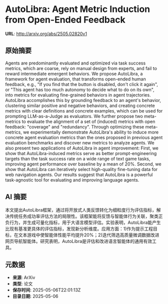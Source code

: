 # AutoLibra: Agent Metric Induction from Open-Ended Feedback

**URL**: http://arxiv.org/abs/2505.02820v1

## 原始摘要

Agents are predominantly evaluated and optimized via task success metrics,
which are coarse, rely on manual design from experts, and fail to reward
intermediate emergent behaviors. We propose AutoLibra, a framework for agent
evaluation, that transforms open-ended human feedback, e.g., "If you find that
the button is disabled, don't click it again", or "This agent has too much
autonomy to decide what to do on its own", into metrics for evaluating
fine-grained behaviors in agent trajectories. AutoLibra accomplishes this by
grounding feedback to an agent's behavior, clustering similar positive and
negative behaviors, and creating concrete metrics with clear definitions and
concrete examples, which can be used for prompting LLM-as-a-Judge as
evaluators. We further propose two meta-metrics to evaluate the alignment of a
set of (induced) metrics with open feedback: "coverage" and "redundancy".
Through optimizing these meta-metrics, we experimentally demonstrate
AutoLibra's ability to induce more concrete agent evaluation metrics than the
ones proposed in previous agent evaluation benchmarks and discover new metrics
to analyze agents. We also present two applications of AutoLibra in agent
improvement: First, we show that AutoLibra-induced metrics serve as better
prompt-engineering targets than the task success rate on a wide range of text
game tasks, improving agent performance over baseline by a mean of 20%. Second,
we show that AutoLibra can iteratively select high-quality fine-tuning data for
web navigation agents. Our results suggest that AutoLibra is a powerful
task-agnostic tool for evaluating and improving language agents.


## AI 摘要

本文提出AutoLibra框架，通过将开放式人类反馈转化为细粒度行为评估指标，解决传统任务成功率评估方法的局限性。该框架能将反馈与智能体行为关联，聚类正负行为，并生成可量化指标，用于大语言模型评估。实验表明，AutoLibra能产生比现有基准更具体的评估指标，发现新分析维度。应用方面：1)作为提示工程目标，在文本游戏中使智能体性能平均提升20%；2)迭代筛选高质量微调数据改进网页导航智能体。研究表明，AutoLibra是评估和改进语言智能体的通用有效工具。

## 元数据

- **来源**: ArXiv
- **类型**: 论文
- **保存时间**: 2025-05-06T22:01:13Z
- **目录日期**: 2025-05-06
